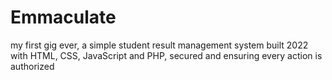 # Emmaculate
my first gig ever, a simple student result management system built 2022 with HTML, CSS, JavaScript and PHP, secured and ensuring every action is authorized
